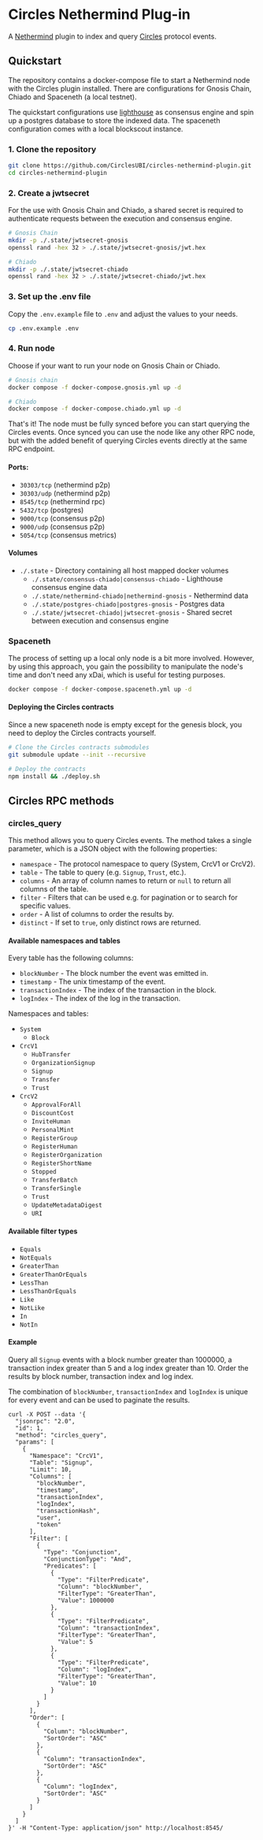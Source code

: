 # Circles Nethermind Plug-in

A [Nethermind](https://www.nethermind.io/nethermind-client) plugin to index and
query [Circles](https://www.aboutcircles.com/) protocol events.

## Quickstart

The repository contains a docker-compose file to start a Nethermind node with the Circles plugin installed. There are
configurations for Gnosis Chain, Chiado and Spaceneth (a local testnet).

The quickstart configurations use [lighthouse](https://github.com/sigp/lighthouse) as consensus engine and spin up a
postgres database to store the indexed data. The spaceneth configuration comes with a local blockscout instance.

### 1. Clone the repository

```bash
git clone https://github.com/CirclesUBI/circles-nethermind-plugin.git
cd circles-nethermind-plugin
```

### 2. Create a jwtsecret

For the use with Gnosis Chain and Chiado, a shared secret is required to authenticate requests between the execution and
consensus engine.

```bash
# Gnosis Chain
mkdir -p ./.state/jwtsecret-gnosis
openssl rand -hex 32 > ./.state/jwtsecret-gnosis/jwt.hex
```

```bash
# Chiado
mkdir -p ./.state/jwtsecret-chiado
openssl rand -hex 32 > ./.state/jwtsecret-chiado/jwt.hex
```

### 3. Set up the .env file

Copy the `.env.example` file to `.env` and adjust the values to your needs.

```bash
cp .env.example .env
```

### 4. Run node

Choose if your want to run your node on Gnosis Chain or Chiado.

```bash
# Gnosis chain
docker compose -f docker-compose.gnosis.yml up -d
```

```bash
# Chiado
docker compose -f docker-compose.chiado.yml up -d
```

That's it! The node must be fully synced before you can start querying the Circles events.
Once synced you can use the node like any other RPC node, but with the added benefit of querying Circles events directly
at the same RPC endpoint.

#### Ports:
*  `30303/tcp` (nethermind p2p)
*  `30303/udp` (nethermind p2p)
*  `8545/tcp` (nethermind rpc)
*  `5432/tcp` (postgres)
*  `9000/tcp` (consensus p2p)
*  `9000/udp` (consensus p2p)
*  `5054/tcp` (consensus metrics)

#### Volumes

* `./.state` - Directory containing all host mapped docker volumes
    * `./.state/consensus-chiado|consensus-chiado` - Lighthouse consensus engine data
    * `./.state/nethermind-chiado|nethermind-gnosis` - Nethermind data
    * `./.state/postgres-chiado|postgres-gnosis` - Postgres data
    * `./.state/jwtsecret-chiado|jwtsecret-gnosis` - Shared secret between execution and consensus engine

### Spaceneth

The process of setting up a local only node is a bit more involved. However, by using this approach, you gain
the possibility to manipulate the node's time and don't need any xDai, which is useful for testing purposes.

```bash
docker compose -f docker-compose.spaceneth.yml up -d
```

#### Deploying the Circles contracts
Since a new spaceneth node is empty except for the genesis block, you need to deploy the Circles contracts yourself.

```bash
# Clone the Circles contracts submodules
git submodule update --init --recursive
```

```bash
# Deploy the contracts
npm install && ./deploy.sh
```

## Circles RPC methods
### circles_query
This method allows you to query Circles events. The method takes a single parameter, which is a JSON object with the
following properties:

* `namespace` - The protocol namespace to query (System, CrcV1 or CrcV2).
* `table` - The table to query (e.g. `Signup`, `Trust`, etc.).
* `columns` - An array of column names to return or `null` to return all columns of the table.
* `filter` - Filters that can be used e.g. for pagination or to search for specific values.
* `order` - A list of columns to order the results by.
* `distinct` - If set to `true`, only distinct rows are returned.

#### Available namespaces and tables
Every table has the following columns:
* `blockNumber` - The block number the event was emitted in.
* `timestamp` - The unix timestamp of the event.
* `transactionIndex` - The index of the transaction in the block.
* `logIndex` - The index of the log in the transaction.


Namespaces and tables:
* `System`
    * `Block`
* `CrcV1`
    * `HubTransfer`
    * `OrganizationSignup`
    * `Signup`
    * `Transfer`
    * `Trust`
* `CrcV2`
    * `ApprovalForAll`
    * `DiscountCost`
    * `InviteHuman`
    * `PersonalMint`
    * `RegisterGroup`
    * `RegisterHuman`
    * `RegisterOrganization`
    * `RegisterShortName`
    * `Stopped`
    * `TransferBatch`
    * `TransferSingle`
    * `Trust`
    * `UpdateMetadataDigest`
    * `URI`

#### Available filter types
* `Equals`
* `NotEquals`
* `GreaterThan`
* `GreaterThanOrEquals`
* `LessThan`
* `LessThanOrEquals`
* `Like`
* `NotLike`
* `In`
* `NotIn`

#### Example
Query all `Signup` events with a block number greater than 1000000, a transaction index greater than 5 and a log index
greater than 10. Order the results by block number, transaction index and log index.

The combination of `blockNumber`, `transactionIndex` and `logIndex` is unique for every event and can be used to paginate
the results.
```shell
curl -X POST --data '{
  "jsonrpc": "2.0",
  "id": 1,
  "method": "circles_query",
  "params": [
    {
      "Namespace": "CrcV1",
      "Table": "Signup",
      "Limit": 10,
      "Columns": [
        "blockNumber",
        "timestamp",
        "transactionIndex",
        "logIndex",
        "transactionHash",
        "user",
        "token"
      ],
      "Filter": [
        {
          "Type": "Conjunction",
          "ConjunctionType": "And",
          "Predicates": [
            {
              "Type": "FilterPredicate",
              "Column": "blockNumber",
              "FilterType": "GreaterThan",
              "Value": 1000000
            },
            {
              "Type": "FilterPredicate",
              "Column": "transactionIndex",
              "FilterType": "GreaterThan",
              "Value": 5
            },
            {
              "Type": "FilterPredicate",
              "Column": "logIndex",
              "FilterType": "GreaterThan",
              "Value": 10
            }
          ]
        }
      ],
      "Order": [
        {
          "Column": "blockNumber",
          "SortOrder": "ASC"
        },
        {
          "Column": "transactionIndex",
          "SortOrder": "ASC"
        },
        {
          "Column": "logIndex",
          "SortOrder": "ASC"
        }
      ]
    }
  ]
}' -H "Content-Type: application/json" http://localhost:8545/
```